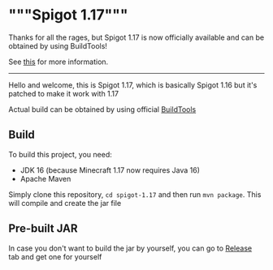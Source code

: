 # """Spigot 1.17"""
Thanks for all the rages, but Spigot 1.17 is now officially available and can be obtained by using BuildTools!

See [this](https://github.com/nahkd123/spigot-1.17/issues/8) for more information.

---

Hello and welcome, this is Spigot 1.17, which is basically Spigot 1.16 but it's patched to make it work with 1.17

Actual build can be obtained by using official [BuildTools](https://ci.md-5.net/job/BungeeCord/)

## Build
To build this project, you need:
- JDK 16 (because Minecraft 1.17 now requires Java 16)
- Apache Maven

Simply clone this repository, ``cd spigot-1.17`` and then run ``mvn package``. This will compile and create the jar file

## Pre-built JAR
In case you don't want to build the jar by yourself, you can go to [Release](https://github.com/nahkd123/spigot-1.17/releases/)
tab and get one for yourself
